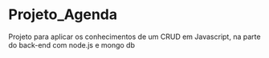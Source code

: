 # Projeto_Agenda
Projeto para aplicar os conhecimentos de um CRUD em Javascript, na parte do back-end com node.js e mongo db
